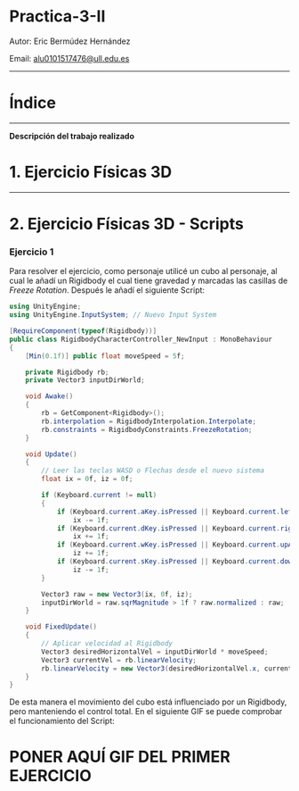 # Practica-3-II

Autor: Eric Bermúdez Hernández

Email: alu0101517476@ull.edu.es

----

# Índice


----

**Descripción del trabajo realizado**


# 1. Ejercicio Físicas 3D

---

# 2. Ejercicio Físicas 3D - Scripts

### **Ejercicio 1**

Para resolver el ejercicio, como personaje utilicé un cubo al personaje, al cual le añadí un Rigidbody el cual tiene gravedad y marcadas las casillas de *Freeze Rotation*. Después le añadí el siguiente Script:

```C#
using UnityEngine;
using UnityEngine.InputSystem; // Nuevo Input System

[RequireComponent(typeof(Rigidbody))]
public class RigidbodyCharacterController_NewInput : MonoBehaviour
{
    [Min(0.1f)] public float moveSpeed = 5f;

    private Rigidbody rb;
    private Vector3 inputDirWorld;

    void Awake()
    {
        rb = GetComponent<Rigidbody>();
        rb.interpolation = RigidbodyInterpolation.Interpolate;
        rb.constraints = RigidbodyConstraints.FreezeRotation;
    }

    void Update()
    {
        // Leer las teclas WASD o Flechas desde el nuevo sistema
        float ix = 0f, iz = 0f;

        if (Keyboard.current != null)
        {
            if (Keyboard.current.aKey.isPressed || Keyboard.current.leftArrowKey.isPressed)
                ix -= 1f;
            if (Keyboard.current.dKey.isPressed || Keyboard.current.rightArrowKey.isPressed)
                ix += 1f;
            if (Keyboard.current.wKey.isPressed || Keyboard.current.upArrowKey.isPressed)
                iz += 1f;
            if (Keyboard.current.sKey.isPressed || Keyboard.current.downArrowKey.isPressed)
                iz -= 1f;
        }

        Vector3 raw = new Vector3(ix, 0f, iz);
        inputDirWorld = raw.sqrMagnitude > 1f ? raw.normalized : raw;
    }

    void FixedUpdate()
    {
        // Aplicar velocidad al Rigidbody
        Vector3 desiredHorizontalVel = inputDirWorld * moveSpeed;
        Vector3 currentVel = rb.linearVelocity;
        rb.linearVelocity = new Vector3(desiredHorizontalVel.x, currentVel.y, desiredHorizontalVel.z);
    }
}

```

De esta manera el movimiento del cubo está influenciado por un Rigidbody, pero manteniendo el control total. En el siguiente GIF se puede comprobar el funcionamiento del Script:

# **PONER AQUÍ GIF DEL PRIMER EJERCICIO**

